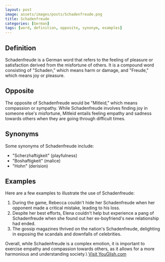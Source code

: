 ```yaml
---
layout: post
image: assets/images/posts/Schadenfreude.png
title: Schadenfreude
categories: [German]
tags: [word, definition, opposite, synonym, examples]
---
```


## Definition

Schadenfreude is a German word that refers to the feeling of pleasure or satisfaction derived from the misfortune of others. It is a compound word consisting of "Schaden," which means harm or damage, and "Freude," which means joy or pleasure.

## Opposite

The opposite of Schadenfreude would be "Mitleid," which means compassion or sympathy. While Schadenfreude involves finding joy in someone else's misfortune, Mitleid entails feeling empathy and sadness towards others when they are going through difficult times.

## Synonyms

Some synonyms of Schadenfreude include:

- "Scherzhaftigkeit" (playfulness)
- "Boshaftigkeit" (malice)
- "Hohn" (derision)

## Examples

Here are a few examples to illustrate the use of Schadenfreude:

1. During the game, Rebecca couldn't hide her Schadenfreude when her opponent made a critical mistake, leading to his loss.
2. Despite her best efforts, Elena couldn't help but experience a pang of Schadenfreude when she found out her ex-boyfriend's new relationship had ended.
3. The gossip magazines thrived on the nation's Schadenfreude, delighting in exposing the scandals and downfalls of celebrities.

Overall, while Schadenfreude is a complex emotion, it is important to exercise empathy and compassion towards others, as it allows for a more harmonious and understanding society.\ <a id="yg-widget-0" class="youglish-widget" data-query="Schadenfreude" data-lang="german" data-components="8412" data-auto-start="0" data-bkg-color="theme_light" data-title="How%20to%20pronounce%20Schadenfreude%20in%20German"  rel="nofollow" href="https://youglish.com">Visit YouGlish.com</a><script async src="https://youglish.com/public/emb/widget.js" charset="utf-8"></script>